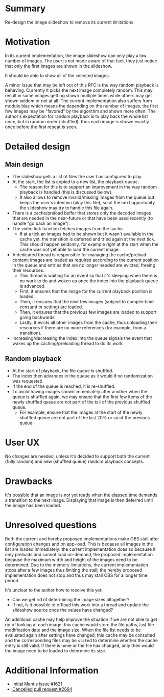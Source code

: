 # Summary

Re-design the image slideshow to remove its current limitations.


# Motivation

In its current implementation, the image slideshow can only play a low number of images.
The user is not made aware of that fact, they just notice that only the first images are shown in the
slideshow.

It should be able to show all of the selected images.

A minor issue that may be left out of this RFC is the way random playback is behaving. Currently it picks the 
next image completely random. This may result in some images getting shown multiple times while others may get 
shown seldom or not at all. The current implementation also suffers from modulo bias which means the depending 
on the number of images, the first few images may be "favored" by the algorithm and shown more often. The 
author's expectation for random playback is to play back the whole list once, but in random order (shuffled),
thus each image is shown exactly once before the first repeat is seen.


# Detailed design

## Main design 

* The slideshow gets a list of files the user has configured to play.
* At the start, the list is copied to a new list, the playback queue.
  * The reason for this is to support an improvement in the way random playback is handled (this is discussed below).
  * It also allows to remove invalid/missing images from the queue but keeps the user's intention (play this 
    file), so at the next opportunity the slideshow may try to handle this file again.
* There is a cache/preload buffer that stores only the decoded images that are needed in the near-future or that
  have been used recently (to handle "go back an image").
* The video tick function fetches images from the cache.
  * If at a tick an images had to be shown but it wasn't available in the cache yet, the transition is deferred 
    and tried again at the next tick. This should happen seldomly, for example right at the start when the cache
    was not yet able to load the current image.
* A dedicated thread is responsible for managing the cache/preload content: images are loaded as required 
  according to the current position in the queue and entries that are no longer needed are evicted, freeing
  their resources.
  * This thread is waiting for an event so that it's sleeping when there is no work to do and woken up once the
    index into the playback queue is advanced.
  * First, it ensures that the image for the current playback position is loaded.
  * Then, it ensures that the next few images (subject to compile-time constant or setting) are loaded.
  * Then, it ensures that the previous few images are loaded to support going backwards.
  * Lastly, it evicts all other images from the cache, thus unloading their resources if there are no more 
    references (for example, from a transition).
* Increasing/decreasing the index into the queue signals the event that wakes up the caching/preloading thread
  to do its work.


## Random playback

* At the start of playback, the file queue is shuffled.
* The index then advances in the queue as it would if no randomization was requested.
* If the end of the queue is reached, it is re-shuffled.
* To avoid having images shown immediately after another when the queue is shuffled again, we may ensure that
  the first few items of the newly shuffled queue are not part of the tail of the previous shuffled queue.
  * For example, ensure that the images at the start of the newly shuffled queue are not part of the last 20% or
    so of the previous queue.


# User UX

No changes are needed, unless it's decided to support both the current (fully random) and new (shuffled queue)
random playback concepts.


# Drawbacks

It's possible that an image is not yet ready when the elapsed time demands a transition to the next image. 
Displaying that image is then deferred until the image has been loaded.



# Unresolved questions

Both the current and hereby proposed implementations make OBS stall after configuration changes and on app-load.
This is because all images in the list are loaded immediately: the current implementation does so because it
only preloads and cannot load on-demand, the proposed implementation because the maximum width and height of the
images need to be determined. Due to the memory limitations, the current implementation stops after a few images
thus limiting the stall; the hereby proposed implementation does not stop and thus may stall OBS for a longer
time period.

It's unclear to the author how to resolve this yet:

* Can we get rid of determining the image sizes altogether?
* If not, is it possible to offload this work into a thread and update the slideshow source once the values have
  changed?

An additional cache may help improve the situation if we are not able to get rid of looking at each image: this
cache would store the file paths, last file modification date and the image size. When the file list needs to
be evaluated again after settings have changed, this cache may be consulted and the corresponding files may be
`stat`ed to determine whether the cache entry is still valid. If there is none or the file has changed, only
then would the image need to be loaded to determine its size.


# Additional Information

* [Initial Mantis issue #1621](https://obsproject.com/mantis/view.php?id=1621)
* [Cancelled pull request #2694](https://github.com/obsproject/obs-studio/pull/2694)
